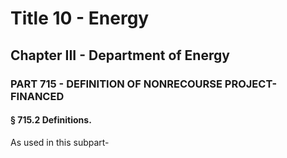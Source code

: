 
# Title 10 - Energy
## Chapter III - Department of Energy
### PART 715 - DEFINITION OF NONRECOURSE PROJECT-FINANCED
#### § 715.2 Definitions.

As used in this subpart-
